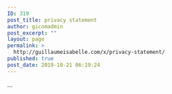 ```yaml
---
ID: 319
post_title: privacy statement
author: gicomadmin
post_excerpt: ""
layout: page
permalink: >
  http://guillaumeisabelle.com/x/privacy-statement/
published: true
post_date: 2019-10-21 06:19:24
---
```

<!-- wp:paragraph -->

...

<!-- /wp:paragraph -->